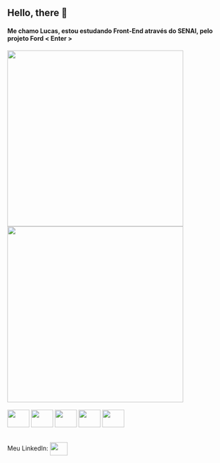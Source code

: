 ## Hello, there 👋
#### Me chamo Lucas, estou estudando Front-End através do SENAI, pelo projeto Ford < Enter >

<div>
 <img width="400em" src="https://github-readme-stats.vercel.app/api?username=LucasSansB&show_icons=true&theme=dracula">
 <img width="400em" src="https://github-readme-stats.vercel.app/api/top-langs/?username=LucasSansB&layout=compact&langs-count=168&theme=dracula">
</div>
<br>
<div>
<img align="center" height="40" width="50" src="https://cdn.jsdelivr.net/gh/devicons/devicon/icons/git/git-original.svg"/>
<img align="center" height="40" width="50" src="https://cdn.jsdelivr.net/gh/devicons/devicon/icons/html5/html5-original.svg"/>
<img align="center" height="40" width="50" src="https://cdn.jsdelivr.net/gh/devicons/devicon/icons/css3/css3-original.svg"/>
<img align="center" height="40" width="50" src="https://cdn.jsdelivr.net/gh/devicons/devicon/icons/illustrator/illustrator-plain.svg"/>
<img align="center" height="40" width="50" src="https://cdn.jsdelivr.net/gh/devicons/devicon/icons/photoshop/photoshop-line.svg"/>
</div>
<br>
<br>
<div>
Meu LinkedIn: 
<a href="https://www.linkedin.com/in/lucas-santos-barbosa-9309aa177"><img align="center" height="30" width="40" src="https://cdn.jsdelivr.net/gh/devicons/devicon/icons/linkedin/linkedin-original.svg"/>
</a>
</div>
  <!--
**LucasSansB/LucasSansB** is a ✨ _special_ ✨ repository because its `README.md` (this file) appears on your GitHub profile.

Here are some ideas to get you started:

- 🔭 I’m currently working on ...
- 🌱 I’m currently learning ...
- 👯 I’m looking to collaborate on ...
- 🤔 I’m looking for help with ...
- 💬 Ask me about ...
- 📫 How to reach me: ...
- 😄 Pronouns: ...
- ⚡ Fun fact: ...
-->
